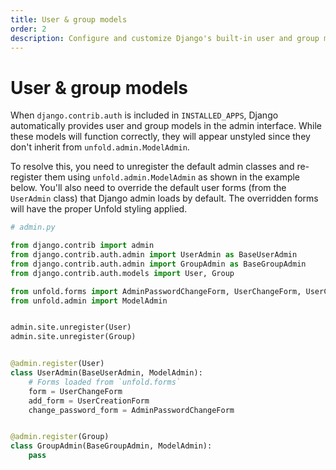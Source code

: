 ```yaml
---
title: User & group models
order: 2
description: Configure and customize Django's built-in user and group models to work seamlessly with Unfold admin interface, including proper styling and form handling.
---
```


# User & group models

When `django.contrib.auth` is included in `INSTALLED_APPS`, Django automatically provides user and group models in the admin interface. While these models will function correctly, they will appear unstyled since they don't inherit from `unfold.admin.ModelAdmin`.

To resolve this, you need to unregister the default admin classes and re-register them using `unfold.admin.ModelAdmin` as shown in the example below. You'll also need to override the default user forms (from the `UserAdmin` class) that Django admin loads by default. The overridden forms will have the proper Unfold styling applied.

```python
# admin.py

from django.contrib import admin
from django.contrib.auth.admin import UserAdmin as BaseUserAdmin
from django.contrib.auth.admin import GroupAdmin as BaseGroupAdmin
from django.contrib.auth.models import User, Group

from unfold.forms import AdminPasswordChangeForm, UserChangeForm, UserCreationForm
from unfold.admin import ModelAdmin


admin.site.unregister(User)
admin.site.unregister(Group)


@admin.register(User)
class UserAdmin(BaseUserAdmin, ModelAdmin):
    # Forms loaded from `unfold.forms`
    form = UserChangeForm
    add_form = UserCreationForm
    change_password_form = AdminPasswordChangeForm


@admin.register(Group)
class GroupAdmin(BaseGroupAdmin, ModelAdmin):
    pass
```
